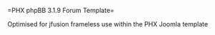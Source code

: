 =PHX phpBB 3.1.9 Forum Template=

Optimised for jfusion frameless use within the PHX Joomla template
